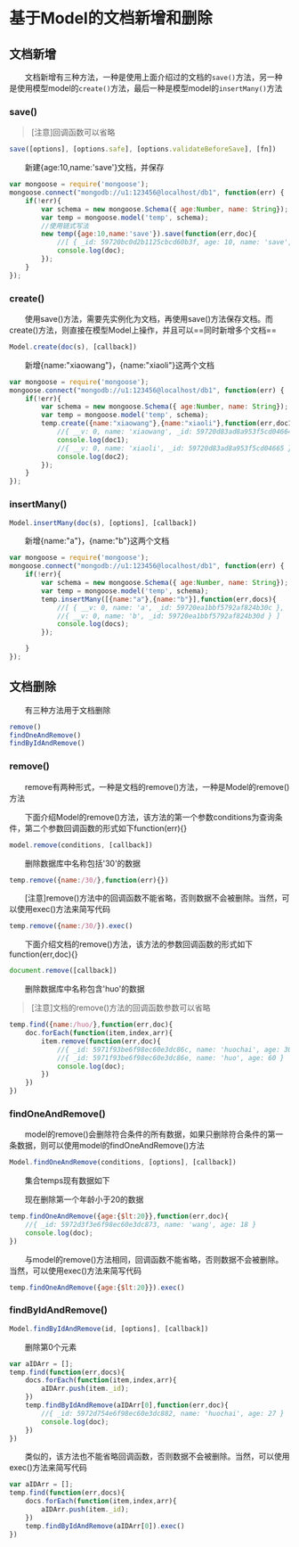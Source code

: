 # 基于Model的文档新增和删除

## 文档新增

　　文档新增有三种方法，一种是使用上面介绍过的文档的`save()`方法，另一种是使用模型model的`create()`方法，最后一种是模型model的`insertMany()`方法

### save()

> [注意]回调函数可以省略

```js
save([options], [options.safe], [options.validateBeforeSave], [fn])
```

　　新建{age:10,name:'save'}文档，并保存

 

```js
var mongoose = require('mongoose');
mongoose.connect("mongodb://u1:123456@localhost/db1", function(err) {
    if(!err){
        var schema = new mongoose.Schema({ age:Number, name: String});        
        var temp = mongoose.model('temp', schema);
        //使用链式写法    
        new temp({age:10,name:'save'}).save(function(err,doc){
            //[ { _id: 59720bc0d2b1125cbcd60b3f, age: 10, name: 'save', __v: 0 } ]
            console.log(doc);        
        });         
    }           
});
```

 

### create()

　　使用save()方法，需要先实例化为文档，再使用save()方法保存文档。而create()方法，则直接在模型Model上操作，并且可以==同时新增多个文档==

```js
Model.create(doc(s), [callback])
```

　　新增{name:"xiaowang"}，{name:"xiaoli"}这两个文档

 

```js
var mongoose = require('mongoose');
mongoose.connect("mongodb://u1:123456@localhost/db1", function(err) {
    if(!err){
        var schema = new mongoose.Schema({ age:Number, name: String});        
        var temp = mongoose.model('temp', schema);   
        temp.create({name:"xiaowang"},{name:"xiaoli"},function(err,doc1,doc2){
            //{ __v: 0, name: 'xiaowang', _id: 59720d83ad8a953f5cd04664 }
            console.log(doc1); 
            //{ __v: 0, name: 'xiaoli', _id: 59720d83ad8a953f5cd04665 }
            console.log(doc2); 
        });       
    }           
});
```

 

### insertMany()

```js
Model.insertMany(doc(s), [options], [callback])
```

　　新增{name:"a"}，{name:"b"}这两个文档

 

```js
var mongoose = require('mongoose');
mongoose.connect("mongodb://u1:123456@localhost/db1", function(err) {
    if(!err){
        var schema = new mongoose.Schema({ age:Number, name: String});        
        var temp = mongoose.model('temp', schema);   
        temp.insertMany([{name:"a"},{name:"b"}],function(err,docs){
            //[ { __v: 0, name: 'a', _id: 59720ea1bbf5792af824b30c },
            //{ __v: 0, name: 'b', _id: 59720ea1bbf5792af824b30d } ]
            console.log(docs); 
        });       

    }           
});
```

 

##  文档删除

　　有三种方法用于文档删除

```javascript
remove()
findOneAndRemove()
findByIdAndRemove()
```

### remove()

　　remove有两种形式，一种是文档的remove()方法，一种是Model的remove()方法

　　下面介绍Model的remove()方法，该方法的第一个参数conditions为查询条件，第二个参数回调函数的形式如下function(err){}　　

```javascript
model.remove(conditions, [callback])
```



　　删除数据库中名称包括'30'的数据

```javascript
temp.remove({name:/30/},function(err){})
```



　　[注意]remove()方法中的回调函数不能省略，否则数据不会被删除。当然，可以使用exec()方法来简写代码

```javascript
temp.remove({name:/30/}).exec()
```

　　下面介绍文档的remove()方法，该方法的参数回调函数的形式如下function(err,doc){}

```javascript
document.remove([callback])
```

　　删除数据库中名称包含'huo'的数据

> [注意]文档的remove()方法的回调函数参数可以省略

```javascript
temp.find({name:/huo/},function(err,doc){
    doc.forEach(function(item,index,arr){
        item.remove(function(err,doc){
            //{ _id: 5971f93be6f98ec60e3dc86c, name: 'huochai', age: 30 }
            //{ _id: 5971f93be6f98ec60e3dc86e, name: 'huo', age: 60 }
            console.log(doc);
        })
    })
})  
```

 



### findOneAndRemove()

　　model的remove()会删除符合条件的所有数据，如果只删除符合条件的第一条数据，则可以使用model的findOneAndRemove()方法

```javascript
Model.findOneAndRemove(conditions, [options], [callback])
```

 　　集合temps现有数据如下



　　现在删除第一个年龄小于20的数据

```javascript
temp.findOneAndRemove({age:{$lt:20}},function(err,doc){
    //{ _id: 5972d3f3e6f98ec60e3dc873, name: 'wang', age: 18 }
    console.log(doc);
})
```



　　与model的remove()方法相同，回调函数不能省略，否则数据不会被删除。当然，可以使用exec()方法来简写代码

```javascript
temp.findOneAndRemove({age:{$lt:20}}).exec()
```

### findByIdAndRemove()

```javascript
Model.findByIdAndRemove(id, [options], [callback])
```



　　删除第0个元素

 

```javascript
var aIDArr = [];
temp.find(function(err,docs){
    docs.forEach(function(item,index,arr){
        aIDArr.push(item._id);
    })
    temp.findByIdAndRemove(aIDArr[0],function(err,doc){
        //{ _id: 5972d754e6f98ec60e3dc882, name: 'huochai', age: 27 }
        console.log(doc);
    })            
})
```

 



　　类似的，该方法也不能省略回调函数，否则数据不会被删除。当然，可以使用exec()方法来简写代码

 

```javascript
var aIDArr = [];
temp.find(function(err,docs){
    docs.forEach(function(item,index,arr){
        aIDArr.push(item._id);
    })
    temp.findByIdAndRemove(aIDArr[0]).exec()            
})
```

 